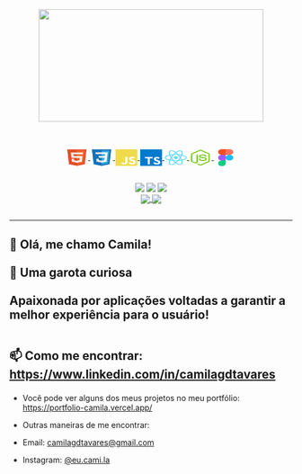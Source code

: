 <div align="center">
  <a href="#">
  <img height="200" width="400"  src="https://user-images.githubusercontent.com/105559819/224339510-2d6650de-6fbe-4c71-a05c-bbb470fa6e0a.png"/>
</div>
  
##  
  
 <div style="display: inline_block", align="center"><br>
  <img align="center" alt="HTML" height="30" width="40" src="https://raw.githubusercontent.com/devicons/devicon/master/icons/html5/html5-original.svg">
  <img align="center" alt="CSS" height="30" width="40" src="https://raw.githubusercontent.com/devicons/devicon/master/icons/css3/css3-original.svg">
  <img align="center" alt="Js" height="30" width="40" src="https://raw.githubusercontent.com/devicons/devicon/master/icons/javascript/javascript-plain.svg">
  <img align="center" alt="Ts" height="30" width="40" src="https://raw.githubusercontent.com/devicons/devicon/master/icons/typescript/typescript-plain.svg">
  <img align="center" alt="React" height="30" width="40" src="https://raw.githubusercontent.com/devicons/devicon/master/icons/react/react-original.svg">
  <img align="center" alt="Node" height="30" width="40" src="https://raw.githubusercontent.com/devicons/devicon/master/icons/nodejs/nodejs-original.svg">
  <img align="center" alt="Node" height="30" width="40" src="https://raw.githubusercontent.com/devicons/devicon/master/icons/figma/figma-original.svg">
 </div>
 
##
  
<div align="center"> 
  <a href="https://www.instagram.com/eu.cami.la/" target="_blank">
    <img src="https://img.shields.io/badge/-Instagram-pink?style=for-the-badge" target="_blank"></a>
  <a href="https://www.linkedin.com/in/camilagdtavares" target="_blank">
    <img src="https://img.shields.io/badge/-LinkedIn-pink?style=for-the-badge" target="_blank"></a>
  <a href="https://portfolio-camila.vercel.app/" target="_blank">
    <img src="https://img.shields.io/badge/-Portfólio-pink?style=for-the-badge" target="_blank"></a> 
</div>   
<div align="center">
  <a href="https://github.com/eucamila22/github-readme-stats">
    <img align="center" height="150em" src="https://github-readme-stats.vercel.app/api?username=eucamila22&show_icons=true&theme=dracula" />
  </a>
  <a href="https://github.com/eucamila22/github-readme-stats">
    <img align="center" height="150em" src="https://github-readme-stats.vercel.app/api/top-langs/?username=eucamila22&layout=compact&theme=dracula" />
  </a>
</div> 
  
  ##
    
<hr>

<h2>👋 Olá, me chamo Camila!<br><br>
 👀 Uma garota curiosa <br><br>
 Apaixonada por aplicações voltadas a garantir a melhor experiência para o usuário!
<br><br>


📫 Como me encontrar: https://www.linkedin.com/in/camilagdtavares </h2>


- Você pode ver alguns dos meus projetos no meu portfólio:  https://portfolio-camila.vercel.app/

- Outras maneiras de me encontrar:

- Email: camilagdtavares@gmail.com
- Instagram: <a href="https://www.instagram.com/eu.cami.la/" target="_blank"> @eu.cami.la  
  
  
  
  
  
  
  
  
  
  
  
  
  
  
  
  
  
<!--     
![Snake animation](https://github.com/eucamila22/eucamila22/blob/output/github-contribution-grid-snake.svg) -->
